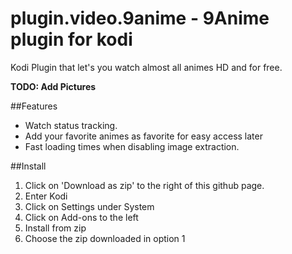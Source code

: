 # plugin.video.9anime - 9Anime plugin for kodi

Kodi Plugin that let's you watch almost all animes HD and for free.

**TODO: Add Pictures**

##Features
* Watch status tracking.
* Add your favorite animes as favorite for easy access later
* Fast loading times when disabling image extraction.

##Install
1. Click on 'Download as zip' to the right of this github page.
2. Enter Kodi
3. Click on Settings under System
4. Click on Add-ons to the left
5. Install from zip
6. Choose the zip downloaded in option 1
